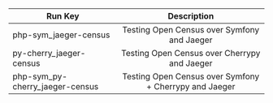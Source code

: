 

## 

| Run Key               | Description |
|-----------------------|:-------------:|
| php-sym_jaeger-census | Testing Open Census over Symfony and Jaeger |
| py-cherry_jaeger-census | Testing Open Census over Cherrypy and Jaeger |
| php-sym_py-cherry_jaeger-census | Testing Open Census over Symfony + Cherrypy and Jaeger |